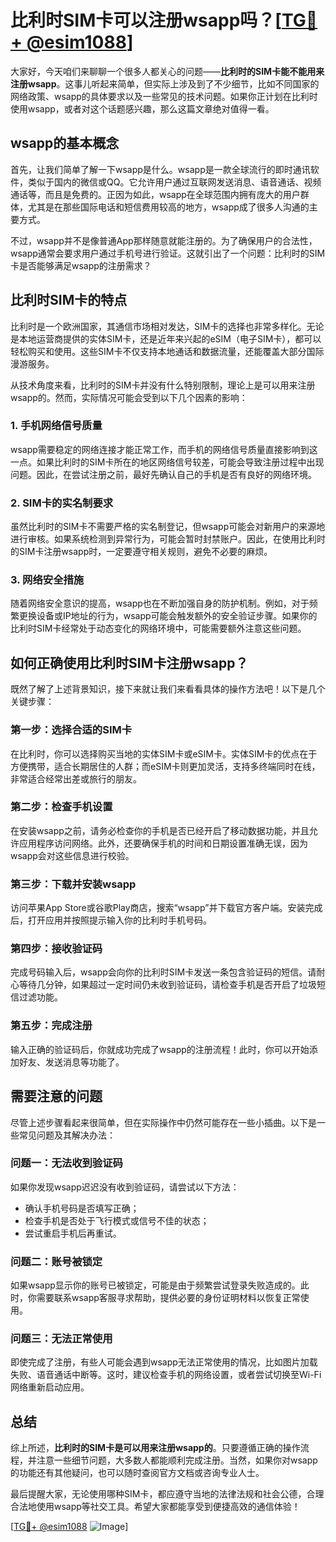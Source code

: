 # 比利时SIM卡可以注册wsapp吗？[[TG💪+ @esim1088](https://t.me/s/esim1088)]

大家好，今天咱们来聊聊一个很多人都关心的问题——**比利时的SIM卡能不能用来注册wsapp**。这事儿听起来简单，但实际上涉及到了不少细节，比如不同国家的网络政策、wsapp的具体要求以及一些常见的技术问题。如果你正计划在比利时使用wsapp，或者对这个话题感兴趣，那么这篇文章绝对值得一看。

## wsapp的基本概念

首先，让我们简单了解一下wsapp是什么。wsapp是一款全球流行的即时通讯软件，类似于国内的微信或QQ。它允许用户通过互联网发送消息、语音通话、视频通话等，而且是免费的。正因为如此，wsapp在全球范围内拥有庞大的用户群体，尤其是在那些国际电话和短信费用较高的地方，wsapp成了很多人沟通的主要方式。

不过，wsapp并不是像普通App那样随意就能注册的。为了确保用户的合法性，wsapp通常会要求用户通过手机号进行验证。这就引出了一个问题：比利时的SIM卡是否能够满足wsapp的注册需求？

## 比利时SIM卡的特点

比利时是一个欧洲国家，其通信市场相对发达，SIM卡的选择也非常多样化。无论是本地运营商提供的实体SIM卡，还是近年来兴起的eSIM（电子SIM卡），都可以轻松购买和使用。这些SIM卡不仅支持本地通话和数据流量，还能覆盖大部分国际漫游服务。

从技术角度来看，比利时的SIM卡并没有什么特别限制，理论上是可以用来注册wsapp的。然而，实际情况可能会受到以下几个因素的影响：

### 1. 手机网络信号质量

wsapp需要稳定的网络连接才能正常工作，而手机的网络信号质量直接影响到这一点。如果比利时的SIM卡所在的地区网络信号较差，可能会导致注册过程中出现问题。因此，在尝试注册之前，最好先确认自己的手机是否有良好的网络环境。

### 2. SIM卡的实名制要求

虽然比利时的SIM卡不需要严格的实名制登记，但wsapp可能会对新用户的来源地进行审核。如果系统检测到异常行为，可能会暂时封禁账户。因此，在使用比利时的SIM卡注册wsapp时，一定要遵守相关规则，避免不必要的麻烦。

### 3. 网络安全措施

随着网络安全意识的提高，wsapp也在不断加强自身的防护机制。例如，对于频繁更换设备或IP地址的行为，wsapp可能会触发额外的安全验证步骤。如果你的比利时SIM卡经常处于动态变化的网络环境中，可能需要额外注意这些问题。

## 如何正确使用比利时SIM卡注册wsapp？

既然了解了上述背景知识，接下来就让我们来看看具体的操作方法吧！以下是几个关键步骤：

### 第一步：选择合适的SIM卡

在比利时，你可以选择购买当地的实体SIM卡或eSIM卡。实体SIM卡的优点在于方便携带，适合长期居住的人群；而eSIM卡则更加灵活，支持多终端同时在线，非常适合经常出差或旅行的朋友。

### 第二步：检查手机设置

在安装wsapp之前，请务必检查你的手机是否已经开启了移动数据功能，并且允许应用程序访问网络。此外，还要确保手机的时间和日期设置准确无误，因为wsapp会对这些信息进行校验。

### 第三步：下载并安装wsapp

访问苹果App Store或谷歌Play商店，搜索“wsapp”并下载官方客户端。安装完成后，打开应用并按照提示输入你的比利时手机号码。

### 第四步：接收验证码

完成号码输入后，wsapp会向你的比利时SIM卡发送一条包含验证码的短信。请耐心等待几分钟，如果超过一定时间仍未收到验证码，请检查手机是否开启了垃圾短信过滤功能。

### 第五步：完成注册

输入正确的验证码后，你就成功完成了wsapp的注册流程！此时，你可以开始添加好友、发送消息等功能了。

## 需要注意的问题

尽管上述步骤看起来很简单，但在实际操作中仍然可能存在一些小插曲。以下是一些常见问题及其解决办法：

### 问题一：无法收到验证码

如果你发现wsapp迟迟没有收到验证码，请尝试以下方法：
- 确认手机号码是否填写正确；
- 检查手机是否处于飞行模式或信号不佳的状态；
- 尝试重启手机后再重试。

### 问题二：账号被锁定

如果wsapp显示你的账号已被锁定，可能是由于频繁尝试登录失败造成的。此时，你需要联系wsapp客服寻求帮助，提供必要的身份证明材料以恢复正常使用。

### 问题三：无法正常使用

即使完成了注册，有些人可能会遇到wsapp无法正常使用的情况，比如图片加载失败、语音通话中断等。这时，建议检查手机的网络设置，或者尝试切换至Wi-Fi网络重新启动应用。

## 总结

综上所述，**比利时的SIM卡是可以用来注册wsapp的**。只要遵循正确的操作流程，并注意一些细节问题，大多数人都能顺利完成注册。当然，如果你对wsapp的功能还有其他疑问，也可以随时查阅官方文档或咨询专业人士。

最后提醒大家，无论使用哪种SIM卡，都应遵守当地的法律法规和社会公德，合理合法地使用wsapp等社交工具。希望大家都能享受到便捷高效的通信体验！

[[TG💪+ @esim1088](https://t.me/s/esim1088) ![Image](https://i.postimg.cc/4NQfJmqS/Snipaste-2025-05-13-00-14-12.png)]